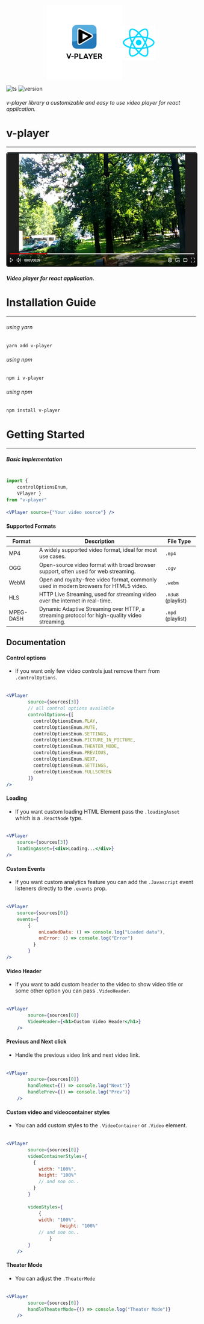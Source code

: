 <div
style="display:flex; justify-content:center; align-items:center">
	<img src="logo.png" alt="v-player-logo" width="200px" height="200px"/>
	<img src="react-icon.png" alt="v-player-logo" width="90px" height="90px"/>
</div> 

![ts](https://badgen.net/badge/-/TypeScript/blue?icon=typescript&label) ![version](https://badgen.net/badge/-/1.0.0/blue?icon&label=v)

###### v-player library a customizable and easy to use video player for react application.



# v-player
---

<img src="sample_example.png" alt="v-player-logo" width="100%" height="300px" style="border-radius:5px; border: 2px solid black"/> 


##### Video player for react application.

# Installation Guide
---

###### using yarn
```sh
yarn add v-player
```
###### using npm
```sh
npm i v-player
```
###### using npm
```sh
npm install v-player
```

# Getting Started
---


##### Basic Implementation

```jsx

import { 
	controlOptionsEnum, 
	VPlayer } 
from "v-player"

<VPlayer source={"Your video source"} />
```


#### Supported Formats

| Format      | Description                                          | File Type         |
|-------------|------------------------------------------------------|-------------------|
| MP4         | A widely supported video format, ideal for most use cases. | `.mp4`            |
| OGG         | Open-source video format with broad browser support, often used for web streaming. | `.ogv`            |
| WebM        | Open and royalty-free video format, commonly used in modern browsers for HTML5 video. | `.webm`           |
| HLS         | HTTP Live Streaming, used for streaming video over the internet in real-time. | `.m3u8` (playlist) |
| MPEG-DASH   | Dynamic Adaptive Streaming over HTTP, a streaming protocol for high-quality video streaming. | `.mpd` (playlist) |


## Documentation

#### Control options
- If you want only few video controls just remove them from `.controlOptions`.

```jsx

<VPlayer
        source={sources[3]}
		// all control options available
        controlOptions={[
          controlOptionsEnum.PLAY,
          controlOptionsEnum.MUTE,
          controlOptionsEnum.SETTINGS,
          controlOptionsEnum.PICTURE_IN_PICTURE,
          controlOptionsEnum.THEATER_MODE,
          controlOptionsEnum.PREVIOUS,
          controlOptionsEnum.NEXT,
          controlOptionsEnum.SETTINGS,
          controlOptionsEnum.FULLSCREEN
        ]}
/>


```
#### Loading
- If you want custom loading HTML Element pass the `.loadingAsset` which is a `.ReactNode` type.

```jsx

<VPlayer
    source={sources[3]}
	loadingAsset={<div>Loading...</div>}
/>

```

#### Custom Events
- If you want custom analytics feature you can add the `.Javascript` event listeners directly to the `.events` prop.

```jsx

<VPlayer
    source={sources[0]}
    events={
        {
        	onLoadedData: () => console.log("Loaded data"),
        	onError: () => console.log("Error")
          }
        }
/>

```

#### Video Header
- If you want to add custom header to the video to show video title or some other option you can pass `.VideoHeader`.

```jsx

<VPlayer
        source={sources[0]}
        VideoHeader={<h1>Custom Video Header</h1>}
    />

```

#### Previous and Next click
- Handle the previous video link and next video link.

```jsx

<VPlayer
        source={sources[0]}
        handleNext={() => console.log("Next")}
        handlePrev={() => console.log("Prev")}
    />

```

#### Custom video and videocontainer styles
- You can add custom styles to the `.VideoContainer` or `.Video` element.

```jsx

<VPlayer
        source={sources[0]}
        videoContainerStyles={
          {
            width: "100%",
            height: "100%"
			// and soo on..
          }
        }

        videoStyles={
			{
			width: "100%",
            		height: "100%"
			// and soo on..
        		}
        }
    />

```

#### Theater Mode
- You can adjust the `.TheaterMode` 

```jsx

<VPlayer
        source={sources[0]}
        handleTheaterMode={() => console.log("Theater Mode")}
    />

```


